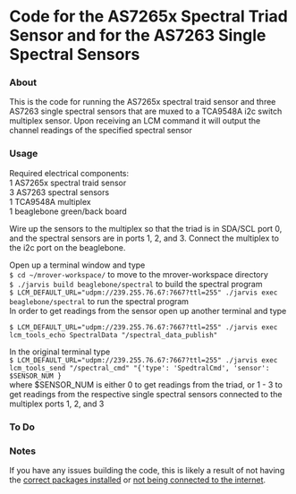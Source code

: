 Code for the AS7265x Spectral Triad Sensor and for the AS7263 Single Spectral Sensors
======================================================================================
### About
This is the code for running the AS7265x spectral traid sensor and three AS7263 single spectral sensors that are muxed to a TCA9548A i2c switch multiplex sensor. Upon receiving an LCM command it will output the channel readings of the specified spectral sensor
### Usage
Required electrical components: \
1 AS7265x spectral traid sensor \
3 AS7263 spectral sensors \
1 TCA9548A multiplex \
1 beaglebone green/back board 

Wire up the sensors to the multiplex so that the triad is in SDA/SCL port 0, and the spectral sensors are in ports 1, 2, and 3. Connect the multiplex to the i2c port on the beaglebone. 

Open up a terminal window and type \
```$ cd ~/mrover-workspace/```  to move to the mrover-workspace directory \
```$ ./jarvis build beaglebone/spectral```  to build the spectral program \
```$ LCM_DEFAULT_URL="udpm://239.255.76.67:7667?ttl=255" ./jarvis exec beaglebone/spectral```  to run the spectral program \
In order to get readings from the sensor open up another terminal and type 

```$ LCM_DEFAULT_URL="udpm://239.255.76.67:7667?ttl=255" ./jarvis exec lcm_tools_echo SpectralData "/spectral_data_publish"```

In the original terminal type \
```$ LCM_DEFAULT_URL="udpm://239.255.76.67:7667?ttl=255" ./jarvis exec lcm_tools_send "/spectral_cmd" "{'type': 'SpedtralCmd', 'sensor': $SENSOR_NUM } ``` \
where $SENSOR_NUM is either 0 to get readings from the triad, or 1 - 3 to get readings from the respective single spectral sensors connected to the multiplex ports 1, 2, and 3

### To Do

### Notes
If you have any issues building the code, this is likely a result of not having the 
[correct packages installed](https://github.com/umrover/mrover-workspace/wiki/Jarvis-Build-System#trouble) or [not being connected to the internet](https://docs.google.com/document/d/1jvlgHowy4Wunztz6Fqz8K6ajLKeHnPeXIuHctarIlso/edit#heading=h.renhpmsh260w). 
